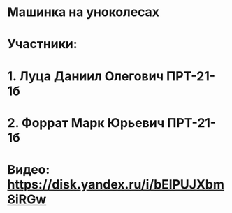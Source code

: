 # Машинка на уноколесах

# Участники: 
# 1. Луца Даниил Олегович ПРТ-21-1б
# 2. Форрат Марк Юрьевич ПРТ-21-1б
# Видео: https://disk.yandex.ru/i/bElPUJXbm8iRGw